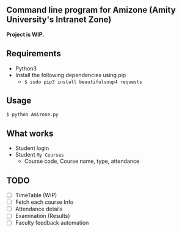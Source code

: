 ## Command line program for Amizone (Amity University's Intranet Zone)

**Project is WIP.**

## Requirements
* Python3
* Install the following dependencies using pip
    * ```$ sudo pip3 install beautifulsoup4 requests```

## Usage
```$ python Amizone.py```

## What works
* Student login
* Student `My Courses`
    * Course code, Course name, type, attendance

## TODO
- [ ] TimeTable (WIP)
- [ ] Fetch each course Info
- [ ] Attendance details
- [ ] Examination (Results)
- [ ] Faculty feedback automation
